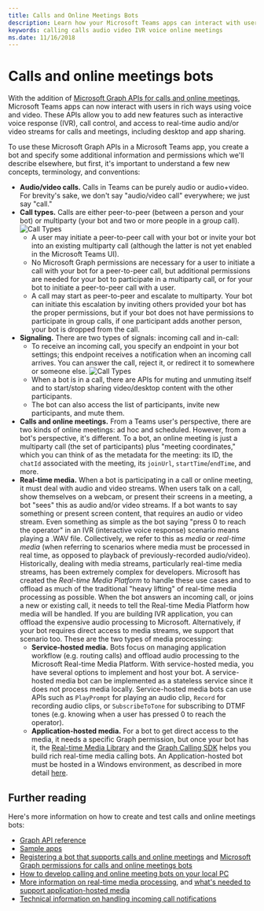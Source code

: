 ```yaml
---
title: Calls and Online Meetings Bots
description: Learn how your Microsoft Teams apps can interact with users using voice and video using Microsoft Graph APIs for calls and online meetings.
keywords: calling calls audio video IVR voice online meetings
ms.date: 11/16/2018
---
```


# Calls and online meetings bots

With the addition of [Microsoft Graph APIs for calls and online meetings](/graph/docs/api-reference/beta/resources/calls-api-overview), Microsoft Teams apps can now interact with users in rich ways using voice and video. These APIs allow you to add new features such as interactive voice response (IVR), call control, and access to real-time audio and/or video streams for calls and meetings, including desktop and app sharing.

To use these Microsoft Graph APIs in a Microsoft Teams app, you create a bot and specify some additional information and permissions which we'll describe elsewhere, but first, it's important to understand a few new concepts, terminology, and conventions:

* **Audio/video calls.** Calls in Teams can be purely audio or audio+video. For brevity's sake, we don't say "audio/video call" everywhere; we just say "call."
* **Call types.** Calls are either peer-to-peer (between a person and your bot) or multiparty (your bot and two or more people in a group call).
  ![Call Types](~/assets/images/calls-and-meetings/call-types.png)
  * A user may initiate a peer-to-peer call with your bot or invite your bot into an existing multiparty call (although the latter is not yet enabled in the Microsoft Teams UI).
  * No Microsoft Graph permissions are necessary for a user to initiate a call with your bot for a peer-to-peer call, but additional permissions are needed for your bot to participate in a multiparty call, or for your bot to initiate a peer-to-peer call with a user.
  * A call may start as peer-to-peer and escalate to multiparty. Your bot can initiate this escalation by inviting others provided your bot has the proper permissions, but if your bot does not have permissions to participate in group calls, if one participant adds another person, your bot is dropped from the call.
* **Signaling.** There are two types of signals: incoming call and in-call:
  * To receive an incoming call, you specify an endpoint in your bot settings; this endpoint receives a notification when an incoming call arrives. You can answer the call, reject it, or redirect it to somewhere or someone else.
  ![Call Types](~/assets/images/calls-and-meetings/call-handling.png)
  * When a bot is in a call, there are APIs for muting and unmuting itself and to start/stop sharing video/desktop content with the other participants.
  * The bot can also access the list of participants, invite new participants, and mute them.
* **Calls and online meetings.** From a Teams user's perspective, there are two kinds of online meetings: ad hoc and scheduled. However, from a bot's perspective, it's different. To a bot, an online meeting is just a multiparty call (the set of participants) plus "meeting coordinates," which you can think of as the metadata for the meeting: its ID, the `chatId` associated with the meeting, its `joinUrl`, `startTime`/`endTime`, and more.
* **Real-time media.** When a bot is participating in a call or online meeting, it must deal with audio and video streams. When users talk on a call, show themselves on a webcam, or present their screens in a meeting, a bot "sees" this as audio and/or video streams. If a bot wants to say something or present screen content, that requires an audio or video stream. Even something as simple as the bot saying "press 0 to reach the operator" in an IVR (interactive voice response) scenario means playing a .WAV file. Collectively, we refer to this as _media_ or _real-time media_ (when referring to scenarios where media must be processed in real time, as opposed to playback of previously-recorded audio/video). Historically, dealing with media streams, particularly real-time media streams, has been extremely complex for developers. Microsoft has created the _Real-time Media Platform_ to handle these use cases and to offload as much of the traditional "heavy lifting" of real-time media processing as possible.  When the bot answers an incoming call, or joins a new or existing call, it needs to tell the Real-time Media Platform how media will be handled. If you are building IVR application, you can offload the expensive audio processing to Microsoft. Alternatively, if your bot requires direct access to media streams, we support that scenario too. These are the two types of media processing:
  * **Service-hosted media.** Bots focus on managing application workflow (e.g. routing calls) and offload audio processing to the Microsoft Real-time Media Platform. With service-hosted media, you have several options to implement and host your bot. A service-hosted media bot can be implemented as a stateless service since it does not process media locally. Service-hosted media bots can use APIs such as `PlayPrompt` for playing an audio clip, `Record` for recording audio clips, or `SubscribeToTone` for subscribing to DTMF tones (e.g. knowing when a user has pressed 0 to reach the operator).
  * **Application-hosted media.** For a bot to get direct access to the media, it needs a specific Graph permission, but once your bot has it, the [Real-time Media Library](https://www.nuget.org/packages/Microsoft.Graph.Communications.Calls.Media/) and the [Graph Calling SDK](https://microsoftgraph.github.io/microsoft-graph-comms-samples/docs/articles/index.html#graph-calling-sdk-and-stateful-client-builder) helps you build rich real-time media calling bots. An Application-hosted bot must be hosted in a Windows environment, as described in more detail [here](~/concepts/calls-and-meetings/requirements-considerations-application-hosted-media-bots.md).

## Further reading

Here's more information on how to create and test calls and online meetings bots:

* [Graph API reference](https://developer.microsoft.com/en-us/graph/docs/api-reference/beta/resources/calls-api-overview)
* [Sample apps](https://github.com/microsoftgraph/microsoft-graph-comms-samples)
* [Registering a bot that supports calls and online meetings](~/concepts/calls-and-meetings/registering-calling-bot.md) and [Microsoft Graph permissions for calls and online meetings bots](~/concepts/calls-and-meetings/registering-calling-bot.md#application-permissions)
* [How to develop calling and online meeting bots on your local PC](~/concepts/calls-and-meetings/debugging-local-testing-calling-meeting-bots.md)
* [More information on real-time media processing](~/concepts/calls-and-meetings/real-time-media-concepts.md), and [what's needed to support application-hosted media](~/concepts/calls-and-meetings/requirements-considerations-application-hosted-media-bots.md)
* [Technical information on handling incoming call notifications](~/concepts/calls-and-meetings/call-notifications.md)
